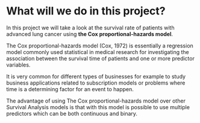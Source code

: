 # What will we do in this project?

In this project we will take a look at the survival rate of patients with advanced lung cancer using **the Cox proportional-hazards model**.

The Cox proportional-hazards model (Cox, 1972) is essentially a regression model commonly used statistical in medical research for investigating the association between the survival time of patients and one or more predictor variables.


It is very common for different types of businesses for example to study business applications related to subscription models or problems where time is a determining factor for an event to happen.

The advantage of using The Cox proportional-hazards model over other Survival Analysis models is that with this model is possible to use multiple predictors which can be both continuous and binary.

